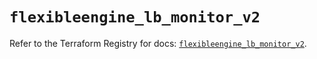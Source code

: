 # `flexibleengine_lb_monitor_v2`

Refer to the Terraform Registry for docs: [`flexibleengine_lb_monitor_v2`](https://registry.terraform.io/providers/flexibleenginecloud/flexibleengine/1.46.0/docs/resources/lb_monitor_v2).

